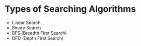 # Types of Searching Algorithms

- Linear Search
- Binary Search
- BFS (Breadth First Search)
- DFD (Depth First Search)